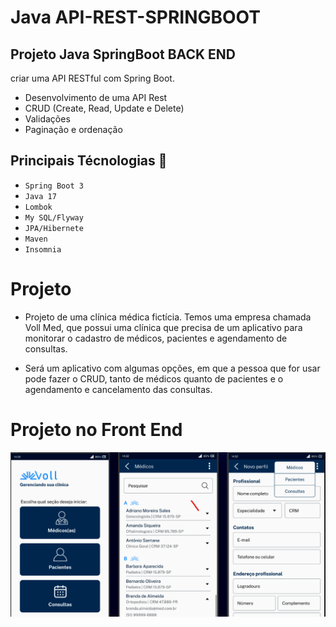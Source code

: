 # Java API-REST-SPRINGBOOT

## Projeto Java SpringBoot BACK END
criar uma API RESTful com Spring Boot.
- Desenvolvimento de uma API Rest
- CRUD (Create, Read, Update e Delete)
- Validações
- Paginação e ordenação

## Principais Técnologias  :pushpin:
- ` Spring Boot 3 `
- ` Java 17 `
- ` Lombok `
- ` My SQL/Flyway `
- ` JPA/Hibernete `
- ` Maven `
- ` Insomnia `

# Projeto 

- Projeto de uma clínica médica fictícia. Temos uma empresa chamada Voll Med, que possui uma clínica que precisa de um aplicativo para monitorar o cadastro de médicos, pacientes e agendamento de consultas.

- Será um aplicativo com algumas opções, em que a pessoa que for usar pode fazer o CRUD, tanto de médicos quanto de pacientes e o agendamento e cancelamento das consultas.

# Projeto no Front End

  ![Projeto](https://github.com/HagataMendes/Java---API-REST-SPRINGBOOT/blob/main/Frontend%20Java%201.png)


  



